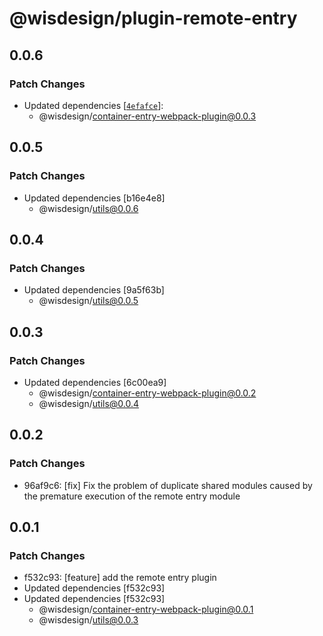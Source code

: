 # @wisdesign/plugin-remote-entry

## 0.0.6

### Patch Changes

- Updated dependencies [[`4efafce`](https://github.com/wisdesignsystem/wis-cli/commit/4efafceddf27c3d88682881bea2a8c0b5acc1af3)]:
  - @wisdesign/container-entry-webpack-plugin@0.0.3

## 0.0.5

### Patch Changes

- Updated dependencies [b16e4e8]
  - @wisdesign/utils@0.0.6

## 0.0.4

### Patch Changes

- Updated dependencies [9a5f63b]
  - @wisdesign/utils@0.0.5

## 0.0.3

### Patch Changes

- Updated dependencies [6c00ea9]
  - @wisdesign/container-entry-webpack-plugin@0.0.2
  - @wisdesign/utils@0.0.4

## 0.0.2

### Patch Changes

- 96af9c6: [fix] Fix the problem of duplicate shared modules caused by the premature execution of the remote entry module

## 0.0.1

### Patch Changes

- f532c93: [feature] add the remote entry plugin
- Updated dependencies [f532c93]
- Updated dependencies [f532c93]
  - @wisdesign/container-entry-webpack-plugin@0.0.1
  - @wisdesign/utils@0.0.3
